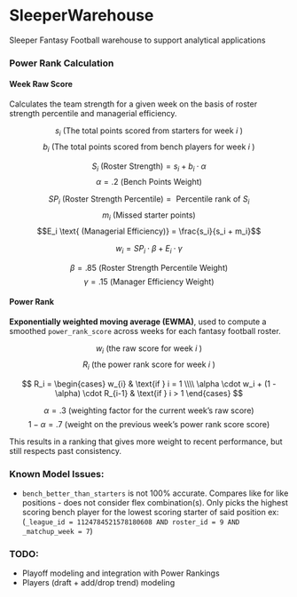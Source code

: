 # SleeperWarehouse
Sleeper Fantasy Football warehouse to support analytical applications


### Power Rank Calculation


#### Week Raw Score
Calculates the team strength for a given week on the basis of roster strength percentile and managerial efficiency.

$$s_i\text{ (The total points scored from starters for week }i\text{ )}$$
$$b_i\text{ (The total points scored from bench players for week }i\text{ )}$$

$$S_i \text{ (Roster Strength)} = s_i + b_i \cdot \alpha$$
$$\alpha = .2\text{ (Bench Points Weight)}$$

$$SP_i \text{ (Roster Strength Percentile)} = \text{ Percentile rank of  }S_i$$
$$m_i\text{ (Missed starter points)}$$
$$E_i \text{ (Managerial Efficiency)} = \frac{s_i}{s_i + m_i}$$


$$w_i = SP_i \cdot \beta + E_i \cdot \gamma$$

$$\beta = .85\text{ (Roster Strength Percentile Weight)}$$
$$\gamma = .15\text{ (Manager Efficiency Weight)}$$



#### Power Rank
**Exponentially weighted moving average (EWMA)**, used to compute a smoothed `power_rank_score` across weeks for each fantasy football roster.


$$w_i\text{ (the raw score for week }i\text{ )}$$
$$R_i\text{ (the power rank score for week }i\text{ )}$$


$$
R_i =
\begin{cases}
w_{i} & \text{if } i = 1 \\\\
\alpha \cdot w_i + (1 - \alpha) \cdot R_{i-1} & \text{if } i > 1
\end{cases}
$$

$$ \alpha = .3\text{ (weighting factor for the current week's raw score)}$$
$$1 - \alpha = .7\text{ (weight on the previous week's power rank score score)}$$

This results in a ranking that gives more weight to recent performance, but still respects past consistency.

### Known Model Issues:

- `bench_better_than_starters` is not 100% accurate. Compares like for like positions - does not consider flex combination(s). Only picks the highest scoring bench player for the lowest scoring starter of said position ex: (`_league_id = 1124784521578180608 AND roster_id = 9 AND _matchup_week = 7`)

### TODO:

- Playoff modeling and integration with Power Rankings
- Players (draft + add/drop trend) modeling
